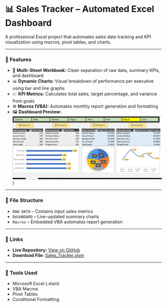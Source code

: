 # 📊 Sales Tracker – Automated Excel Dashboard

A professional Excel project that automates sales data tracking and KPI visualization using macros, pivot tables, and charts.

---

### 🔧 Features

- 📌 **Multi-Sheet Workbook:** Clean separation of raw data, summary KPIs, and dashboard
- 📊 **Dynamic Charts:** Visual breakdown of performance per executive using bar and line graphs
- 📈 **KPI Metrics:** Calculates total sales, target percentage, and variance from goals
- ⚙️ **Macros (VBA):** Automates monthly report generation and formatting
- 🖼️ **Dashboard Preview:**  
  ![Dasboard_Screenshot](https://github.com/Ayush-Kumar0207/Ayush-Kumar0207-Sales-Tracker-Automated-Excel-Dashboard/blob/main/Sales_Tracker.png))

---

### 📁 File Structure

- `RAW DATA` – Contains input sales metrics
- `DASHBOARD` – Live-updated summary charts
- `Macros` – Embedded VBA automates report generation

---

### 🔗 Links

- **Live Repository:** [View on GitHub]([https://github.com/yourusername/yourrepo](https://github.com/Ayush-Kumar0207/Ayush-Kumar0207-Sales-Tracker-Automated-Excel-Dashboard/tree/main))
- **Download File:** [Sales_Tracker.xlsm]([./Sales_Tracker.xlsm](https://github.com/Ayush-Kumar0207/Ayush-Kumar0207-Sales-Tracker-Automated-Excel-Dashboard/raw/refs/heads/main/Sales%20Tracker%20%E2%80%93%20Automated%20Excel%20Dashboard.xlsm))

---

### 📌 Tools Used

- Microsoft Excel (.xlsm)
- VBA Macros
- Pivot Tables
- Conditional Formatting
